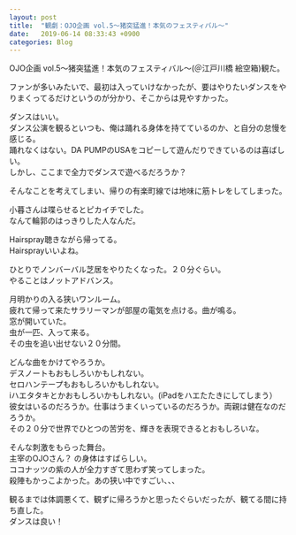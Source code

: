 ```yaml
---
layout: post
title:  "観劇：OJO企画 vol.5〜猪突猛進！本気のフェスティバル〜"
date:   2019-06-14 08:33:43 +0900
categories: Blog
---
```



OJO企画 vol.5〜猪突猛進！本気のフェスティバル〜(＠江戸川橋 絵空箱)観た。  

ファンが多いみたいで、最初は入っていけなかったが、要はやりたいダンスをやりまくってるだけというのが分かり、そこからは見やすかった。

ダンスはいい。  
ダンス公演を観るといつも、俺は踊れる身体を持てているのか、と自分の怠慢を感じる。  
踊れなくはない。DA PUMPのUSAをコピーして遊んだりできているのは喜ばしい。  
しかし、ここまで全力でダンスで遊べるだろうか？

そんなことを考えてしまい、帰りの有楽町線では地味に筋トレをしてしまった。

小暮さんは喋らせるとピカイチでした。  
なんて輪郭のはっきりした人なんだ。

Hairspray聴きながら帰ってる。  
Hairsprayいいよね。

ひとりでノンバーバル芝居をやりたくなった。２０分ぐらい。  
やることはノットアドバンス。

月明かりの入る狭いワンルーム。  
疲れて帰って来たサラリーマンが部屋の電気を点ける。曲が鳴る。  
窓が開いていた。  
虫が一匹、入って来る。  
その虫を追い出せない２０分間。

どんな曲をかけてやろうか。  
デスノートもおもしろいかもしれない。  
セロハンテープもおもしろいかもしれない。  
iハエタタキとかおもしろいかもしれない。(iPadをハエたたきにしてしまう）  
彼女はいるのだろうか。仕事はうまくいっているのだろうか。両親は健在なのだろうか。  
その２０分で世界でひとつの苦労を、輝きを表現できるとおもしろいな。

そんな刺激をもらった舞台。  
主宰のOJOさん？ の身体はすばらしい。  
ココナッツの紫の人が全力すぎて思わず笑ってしまった。  
殺陣もかっこよかった。あの狭い中ですごい、、、

観るまでは体調悪くて、観ずに帰ろうかと思ったぐらいだったが、観てる間に持ち直した。  
ダンスは良い！
